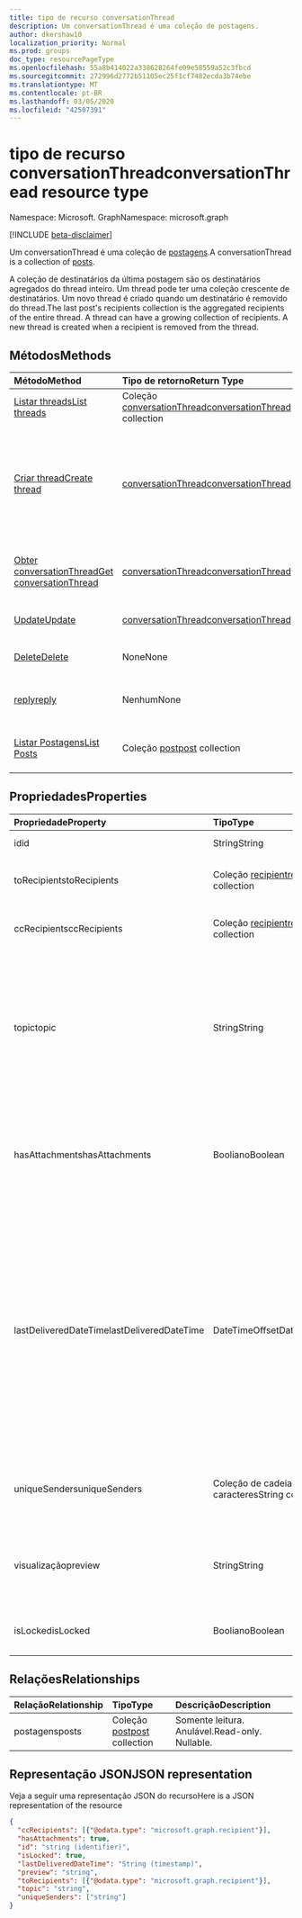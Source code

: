```yaml
---
title: tipo de recurso conversationThread
description: Um conversationThread é uma coleção de postagens.
author: dkershaw10
localization_priority: Normal
ms.prod: groups
doc_type: resourcePageType
ms.openlocfilehash: 55a8b414022a338628264fe09e58559a52c3fbcd
ms.sourcegitcommit: 272996d2772b51105ec25f1cf7482ecda3b74ebe
ms.translationtype: MT
ms.contentlocale: pt-BR
ms.lasthandoff: 03/05/2020
ms.locfileid: "42507391"
---
```

# <a name="conversationthread-resource-type"></a><span data-ttu-id="c78cd-103">tipo de recurso conversationThread</span><span class="sxs-lookup"><span data-stu-id="c78cd-103">conversationThread resource type</span></span>

<span data-ttu-id="c78cd-104">Namespace: Microsoft. Graph</span><span class="sxs-lookup"><span data-stu-id="c78cd-104">Namespace: microsoft.graph</span></span>

[!INCLUDE [beta-disclaimer](../../includes/beta-disclaimer.md)]

<span data-ttu-id="c78cd-105">Um conversationThread é uma coleção de [postagens](post.md).</span><span class="sxs-lookup"><span data-stu-id="c78cd-105">A conversationThread is a collection of [posts](post.md).</span></span>

<span data-ttu-id="c78cd-p101">A coleção de destinatários da última postagem são os destinatários agregados do thread inteiro. Um thread pode ter uma coleção crescente de destinatários. Um novo thread é criado quando um destinatário é removido do thread.</span><span class="sxs-lookup"><span data-stu-id="c78cd-p101">The last post's recipients collection is the aggregated recipients of the entire thread. A thread can have a growing collection of recipients. A new thread is created when a recipient is removed from the thread.</span></span>

## <a name="methods"></a><span data-ttu-id="c78cd-109">Métodos</span><span class="sxs-lookup"><span data-stu-id="c78cd-109">Methods</span></span>

| <span data-ttu-id="c78cd-110">Método</span><span class="sxs-lookup"><span data-stu-id="c78cd-110">Method</span></span>       | <span data-ttu-id="c78cd-111">Tipo de retorno</span><span class="sxs-lookup"><span data-stu-id="c78cd-111">Return Type</span></span>  |<span data-ttu-id="c78cd-112">Descrição</span><span class="sxs-lookup"><span data-stu-id="c78cd-112">Description</span></span>|
|:---------------|:--------|:----------|
|[<span data-ttu-id="c78cd-113">Listar threads</span><span class="sxs-lookup"><span data-stu-id="c78cd-113">List threads</span></span>](../api/group-list-threads.md) | <span data-ttu-id="c78cd-114">Coleção [conversationThread](conversationthread.md)</span><span class="sxs-lookup"><span data-stu-id="c78cd-114">[conversationThread](conversationthread.md) collection</span></span> |<span data-ttu-id="c78cd-115">Obter todos os threads de um grupo.</span><span class="sxs-lookup"><span data-stu-id="c78cd-115">Get all the threads of a group.</span></span>|
|[<span data-ttu-id="c78cd-116">Criar thread</span><span class="sxs-lookup"><span data-stu-id="c78cd-116">Create thread</span></span>](../api/group-post-threads.md) | [<span data-ttu-id="c78cd-117">conversationThread</span><span class="sxs-lookup"><span data-stu-id="c78cd-117">conversationThread</span></span>](conversationthread.md) |<span data-ttu-id="c78cd-p102">Inicie uma nova conversa criando primeiro um thread. Uma nova conversa, thread de conversas e posts são criados no grupo.</span><span class="sxs-lookup"><span data-stu-id="c78cd-p102">Start a new conversation by first creating a thread. A new conversation, conversation thread, and post are created in the group.</span></span>|
|[<span data-ttu-id="c78cd-120">Obter conversationThread</span><span class="sxs-lookup"><span data-stu-id="c78cd-120">Get conversationThread</span></span>](../api/conversationthread-get.md) | [<span data-ttu-id="c78cd-121">conversationThread</span><span class="sxs-lookup"><span data-stu-id="c78cd-121">conversationThread</span></span>](conversationthread.md) |<span data-ttu-id="c78cd-122">Obtenha um thread específico pertencente a um grupo.</span><span class="sxs-lookup"><span data-stu-id="c78cd-122">Get a specific thread that belongs to a group.</span></span> |
|[<span data-ttu-id="c78cd-123">Update</span><span class="sxs-lookup"><span data-stu-id="c78cd-123">Update</span></span>](../api/conversationthread-update.md) | [<span data-ttu-id="c78cd-124">conversationThread</span><span class="sxs-lookup"><span data-stu-id="c78cd-124">conversationThread</span></span>](conversationthread.md)  |<span data-ttu-id="c78cd-125">Atualize o objeto conversationThread.</span><span class="sxs-lookup"><span data-stu-id="c78cd-125">Update conversationThread object.</span></span> |
|[<span data-ttu-id="c78cd-126">Delete</span><span class="sxs-lookup"><span data-stu-id="c78cd-126">Delete</span></span>](../api/conversationthread-delete.md) | <span data-ttu-id="c78cd-127">None</span><span class="sxs-lookup"><span data-stu-id="c78cd-127">None</span></span> |<span data-ttu-id="c78cd-128">Exclua um objeto conversationThread.</span><span class="sxs-lookup"><span data-stu-id="c78cd-128">Delete conversationThread object.</span></span> |
|[<span data-ttu-id="c78cd-129">reply</span><span class="sxs-lookup"><span data-stu-id="c78cd-129">reply</span></span>](../api/conversationthread-reply.md)|<span data-ttu-id="c78cd-130">Nenhum</span><span class="sxs-lookup"><span data-stu-id="c78cd-130">None</span></span>|<span data-ttu-id="c78cd-131">Responda a este thread criando uma nova entidade Post.</span><span class="sxs-lookup"><span data-stu-id="c78cd-131">Reply to this thread by creating a new Post entity.</span></span>|
|[<span data-ttu-id="c78cd-132">Listar Postagens</span><span class="sxs-lookup"><span data-stu-id="c78cd-132">List Posts</span></span>](../api/conversationthread-list-posts.md) |<span data-ttu-id="c78cd-133">Coleção [post](post.md)</span><span class="sxs-lookup"><span data-stu-id="c78cd-133">[post](post.md) collection</span></span>| <span data-ttu-id="c78cd-134">Obtenha as postagens do thread especificado.</span><span class="sxs-lookup"><span data-stu-id="c78cd-134">Get the posts of the specified thread.</span></span> |

## <a name="properties"></a><span data-ttu-id="c78cd-135">Propriedades</span><span class="sxs-lookup"><span data-stu-id="c78cd-135">Properties</span></span>
| <span data-ttu-id="c78cd-136">Propriedade</span><span class="sxs-lookup"><span data-stu-id="c78cd-136">Property</span></span>     | <span data-ttu-id="c78cd-137">Tipo</span><span class="sxs-lookup"><span data-stu-id="c78cd-137">Type</span></span>   |<span data-ttu-id="c78cd-138">Descrição</span><span class="sxs-lookup"><span data-stu-id="c78cd-138">Description</span></span>|
|:---------------|:--------|:----------|
|<span data-ttu-id="c78cd-139">id</span><span class="sxs-lookup"><span data-stu-id="c78cd-139">id</span></span>|<span data-ttu-id="c78cd-140">String</span><span class="sxs-lookup"><span data-stu-id="c78cd-140">String</span></span>| <span data-ttu-id="c78cd-141">Somente leitura.</span><span class="sxs-lookup"><span data-stu-id="c78cd-141">Read-only.</span></span>|
|<span data-ttu-id="c78cd-142">toRecipients</span><span class="sxs-lookup"><span data-stu-id="c78cd-142">toRecipients</span></span>|<span data-ttu-id="c78cd-143">Coleção [recipient](recipient.md)</span><span class="sxs-lookup"><span data-stu-id="c78cd-143">[recipient](recipient.md) collection</span></span>|<span data-ttu-id="c78cd-144">Os destinatários Para: do thread.</span><span class="sxs-lookup"><span data-stu-id="c78cd-144">The To: recipients for the thread.</span></span>|
|<span data-ttu-id="c78cd-145">ccRecipients</span><span class="sxs-lookup"><span data-stu-id="c78cd-145">ccRecipients</span></span>|<span data-ttu-id="c78cd-146">Coleção [recipient](recipient.md)</span><span class="sxs-lookup"><span data-stu-id="c78cd-146">[recipient](recipient.md) collection</span></span>|<span data-ttu-id="c78cd-147">Os destinatários Cc: do thread.</span><span class="sxs-lookup"><span data-stu-id="c78cd-147">The Cc: recipients for the thread.</span></span>|
|<span data-ttu-id="c78cd-148">topic</span><span class="sxs-lookup"><span data-stu-id="c78cd-148">topic</span></span>|<span data-ttu-id="c78cd-149">String</span><span class="sxs-lookup"><span data-stu-id="c78cd-149">String</span></span>|<span data-ttu-id="c78cd-p103">O tópico da conversa. Essa propriedade pode ser definida quando a conversa é criada, mas não pode ser atualizada.</span><span class="sxs-lookup"><span data-stu-id="c78cd-p103">The topic of the conversation. This property can be set when the conversation is created, but it cannot be updated.</span></span>||
|<span data-ttu-id="c78cd-152">hasAttachments</span><span class="sxs-lookup"><span data-stu-id="c78cd-152">hasAttachments</span></span>|<span data-ttu-id="c78cd-153">Booliano</span><span class="sxs-lookup"><span data-stu-id="c78cd-153">Boolean</span></span>|<span data-ttu-id="c78cd-154">Indica se qualquer uma das postagens neste thread tem pelo menos um anexo.</span><span class="sxs-lookup"><span data-stu-id="c78cd-154">Indicates whether any of the posts within this thread has at least one attachment.</span></span>|
|<span data-ttu-id="c78cd-155">lastDeliveredDateTime</span><span class="sxs-lookup"><span data-stu-id="c78cd-155">lastDeliveredDateTime</span></span>|<span data-ttu-id="c78cd-156">DateTimeOffset</span><span class="sxs-lookup"><span data-stu-id="c78cd-156">DateTimeOffset</span></span>|<span data-ttu-id="c78cd-p104">O tipo Timestamp representa informações de data e hora usando o formato ISO 8601 e está sempre no horário UTC. Por exemplo, meia-noite em UTC no dia 1º de janeiro de 2014 teria esta aparência: `'2014-01-01T00:00:00Z'`</span><span class="sxs-lookup"><span data-stu-id="c78cd-p104">The Timestamp type represents date and time information using ISO 8601 format and is always in UTC time. For example, midnight UTC on Jan 1, 2014 would look like this: `'2014-01-01T00:00:00Z'`</span></span>|
|<span data-ttu-id="c78cd-159">uniqueSenders</span><span class="sxs-lookup"><span data-stu-id="c78cd-159">uniqueSenders</span></span>|<span data-ttu-id="c78cd-160">Coleção de cadeias de caracteres</span><span class="sxs-lookup"><span data-stu-id="c78cd-160">String collection</span></span>|<span data-ttu-id="c78cd-161">Todos os usuários que enviaram uma mensagem para este thread.</span><span class="sxs-lookup"><span data-stu-id="c78cd-161">All the users that sent a message to this thread.</span></span>|
|<span data-ttu-id="c78cd-162">visualização</span><span class="sxs-lookup"><span data-stu-id="c78cd-162">preview</span></span>|<span data-ttu-id="c78cd-163">String</span><span class="sxs-lookup"><span data-stu-id="c78cd-163">String</span></span>|<span data-ttu-id="c78cd-164">Um breve resumo do corpo da última postagem nesta conversa.</span><span class="sxs-lookup"><span data-stu-id="c78cd-164">A short summary from the body of the latest post in this converstaion.</span></span>|
|<span data-ttu-id="c78cd-165">isLocked</span><span class="sxs-lookup"><span data-stu-id="c78cd-165">isLocked</span></span>|<span data-ttu-id="c78cd-166">Booliano</span><span class="sxs-lookup"><span data-stu-id="c78cd-166">Boolean</span></span>|<span data-ttu-id="c78cd-167">Indica se o thread está bloqueado.</span><span class="sxs-lookup"><span data-stu-id="c78cd-167">Indicates if the thread is locked.</span></span>|

## <a name="relationships"></a><span data-ttu-id="c78cd-168">Relações</span><span class="sxs-lookup"><span data-stu-id="c78cd-168">Relationships</span></span>
| <span data-ttu-id="c78cd-169">Relação</span><span class="sxs-lookup"><span data-stu-id="c78cd-169">Relationship</span></span> | <span data-ttu-id="c78cd-170">Tipo</span><span class="sxs-lookup"><span data-stu-id="c78cd-170">Type</span></span>   |<span data-ttu-id="c78cd-171">Descrição</span><span class="sxs-lookup"><span data-stu-id="c78cd-171">Description</span></span>|
|:---------------|:--------|:----------|
|<span data-ttu-id="c78cd-172">postagens</span><span class="sxs-lookup"><span data-stu-id="c78cd-172">posts</span></span>|<span data-ttu-id="c78cd-173">Coleção [post](post.md)</span><span class="sxs-lookup"><span data-stu-id="c78cd-173">[post](post.md) collection</span></span>| <span data-ttu-id="c78cd-p105">Somente leitura. Anulável.</span><span class="sxs-lookup"><span data-stu-id="c78cd-p105">Read-only. Nullable.</span></span>|

## <a name="json-representation"></a><span data-ttu-id="c78cd-176">Representação JSON</span><span class="sxs-lookup"><span data-stu-id="c78cd-176">JSON representation</span></span>

<span data-ttu-id="c78cd-177">Veja a seguir uma representação JSON do recurso</span><span class="sxs-lookup"><span data-stu-id="c78cd-177">Here is a JSON representation of the resource</span></span>

<!-- {
  "blockType": "resource",
  "optionalProperties": [
    "posts"
  ],
  "keyProperty": "id",
  "@odata.type": "microsoft.graph.conversationThread"
}-->

```json
{
  "ccRecipients": [{"@odata.type": "microsoft.graph.recipient"}],
  "hasAttachments": true,
  "id": "string (identifier)",
  "isLocked": true,
  "lastDeliveredDateTime": "String (timestamp)",
  "preview": "string",
  "toRecipients": [{"@odata.type": "microsoft.graph.recipient"}],
  "topic": "string",
  "uniqueSenders": ["string"]
}

```


<!-- uuid: 8fcb5dbc-d5aa-4681-8e31-b001d5168d79
2015-10-25 14:57:30 UTC -->
<!--
{
  "type": "#page.annotation",
  "description": "conversationThread resource",
  "keywords": "",
  "section": "documentation",
  "tocPath": "",
  "suppressions": []
}
-->
